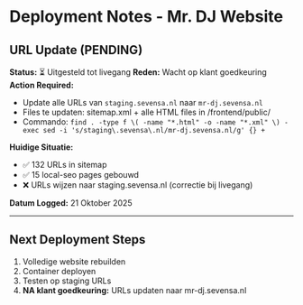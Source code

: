 # Deployment Notes - Mr. DJ Website

## URL Update (PENDING)

**Status:** ⏳ Uitgesteld tot livegang
**Reden:** Wacht op klant goedkeuring
**Action Required:**
- Update alle URLs van `staging.sevensa.nl` naar `mr-dj.sevensa.nl`
- Files te updaten: sitemap.xml + alle HTML files in /frontend/public/
- Commando: `find . -type f \( -name "*.html" -o -name "*.xml" \) -exec sed -i 's/staging\.sevensa\.nl/mr-dj.sevensa.nl/g' {} +`

**Huidige Situatie:**
- ✅ 132 URLs in sitemap
- ✅ 15 local-seo pages gebouwd
- ❌ URLs wijzen naar staging.sevensa.nl (correctie bij livegang)

**Datum Logged:** 21 Oktober 2025

---

## Next Deployment Steps

1. Volledige website rebuilden
2. Container deployen
3. Testen op staging URLs
4. **NA klant goedkeuring:** URLs updaten naar mr-dj.sevensa.nl
